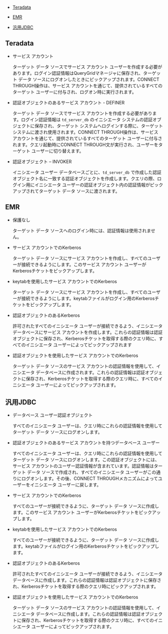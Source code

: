 -   [Teradata](#Teradata)

-   [EMR](#EMR)

-   [汎用JDBC](#GenericJDBC)

Teradata
--------

-   サービス アカウント

    ターゲット データ ソースでサービス アカウント ユーザーを作成する必要があります。ログイン認証情報はQueryGridマネージャに保存され、ターゲット データ ソースにログオンしたときにピックアップされます。CONNECT THROUGH操作は、サービス アカウントを通じて、提供されているすべてのターゲット ユーザーに付与され、ログオン時に実行されます。

-   認証オブジェクトのあるサービス アカウント - DEFINER

    ターゲット データ ソースでサービス アカウントを作成する必要があります。ログイン認証情報は `td_server_db` のイニシエータ システムの認証オブジェクトに保存され、ターゲット システムへログインする際に、ターゲット システムに渡され使用されます。CONNECT THROUGH操作は、サービス アカウントを通じて、提供されているすべてのターゲット ユーザーに付与されます。クエリ起動時にCONNECT THROUGH文が実行され、ユーザーをターゲット ユーザーに切り替えます。

-   認証オブジェクト – INVOKER

    イニシエータ ユーザー データベースごとに、`td_server_db` で作成した認証オブジェクト名に一致する認証オブジェクトを作成します。クエリの際、ログイン用にイニシエータ ユーザーの認証オブジェクト内の認証情報がピックアップされてターゲット データ ソースに渡されます。

EMR
---

-   保護なし

    ターゲット データ ソースへのログイン時には、認証情報は使用されません。

-   サービス アカウントでのKerberos

    ターゲット データ ソースにサービス アカウントを作成し、すべてのユーザーが接続できるようにします。このサービス アカウント ユーザーがKerberosチケットをピックアップします。

-   keytabを使用したサービス アカウントでのKerberos

    ターゲット データ ソースにサービス アカウントを作成し、すべてのユーザーが接続できるようにします。keytabファイルがログイン用のKerberosチケットをピックアップします。

-   認証オブジェクトのあるKerberos

    許可されたすべてのイニシエータ ユーザーが接続できるよう、イニシエータ データベースにサービス アカウントを作成します。これらの認証情報は認証オブジェクトに保存され、Kerberosチケットを取得する際のクエリ時に、すべてのイニシエータ ユーザーによってピックアップされます

-   認証オブジェクトを使用したサービス アカウントでのKerberos

    ターゲット データ ソースのサービス アカウントの認証情報を使用して、イニシエータ データベースに作成されます。これらの認証情報は認証オブジェクトに保存され、Kerberosチケットを取得する際のクエリ時に、すべてのイニシエータ ユーザーによってピックアップされます。

汎用JDBC
--------

-   データベース ユーザー認証オブジェクト

    すべてのイニシエータ ユーザーは、クエリ時にこれらの認証情報を使用してターゲット データ ソースにログオンします。

-   認証オブジェクトのあるサービス アカウントを持つデータベース ユーザー

    すべてのイニシエータ ユーザーは、クエリ時にこれらの認証情報を使用してターゲット データ ソースにログオンします。この認証オブジェクトには、サービス アカウントのユーザー認証情報が含まれています。認証情報はターゲット データ ソースで作成され、すべてのイニシエータ ユーザーがこの通りにログオンします。その後、CONNECT THROUGHメカニズムによってユーザーをイニシエータ ユーザーに戻します。

-   サービス アカウントでのKerberos

    すべてのユーザーが接続できるように、ターゲット データ ソースに作成します。このサービス アカウント ユーザーがKerberosチケットをピックアップします。

-   keytabを使用したサービス アカウントでのKerberos

    すべてのユーザーが接続できるように、ターゲット データ ソースに作成します。keytabファイルがログイン用のKerberosチケットをピックアップします。

-   認証オブジェクトのあるKerberos

    許可されたすべてのイニシエータ ユーザーが接続できるよう、イニシエータ データベースに作成します。これらの認証情報は認証オブジェクトに保存され、Kerberosチケットを取得する際のクエリ時にピックアップされます。

-   認証オブジェクトを使用したサービス アカウントでのKerberos

    ターゲット データ ソースのサービス アカウントの認証情報を使用して、イニシエータ データベースに作成します。これらの認証情報は認証オブジェクトに保存され、Kerberosチケットを取得する際のクエリ時に、すべてのイニシエータ ユーザーによってピックアップされます。
